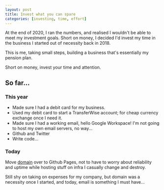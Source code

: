 ```yaml
---
layout: post
title: Invest what you can spare 
categories: [investing, time, effort]
---
```


At the end of 2020, I ran the numbers, and realised I wouldn't be able to meet my investment goals. Short on money, I decided I'd invest my time in the business I started out of necessity back in 2018.

This is me, taking small steps, building a business that's essentially my pension plan.

Short on money, invest your time and attention.

## So far...

### This year
- Made sure I had a debit card for my business.
- Used my debit card to start a TransferWise account; for cheap currency exchange once I need it.
- Made sure I had a working email, hello Google Workspace! I'm not going to host my own email servers, no way...
- Github and Twitter
- Write code...

### Today
Move [domain](https://www.kalamajakapital.ee) over to Github Pages, not to have to worry about reliability and uptime while hosting stuff on infra I casually change and destroy.

Still shy on taking on expenses for my company, but domain was a necessity once I started, and today, email is something I must have...
